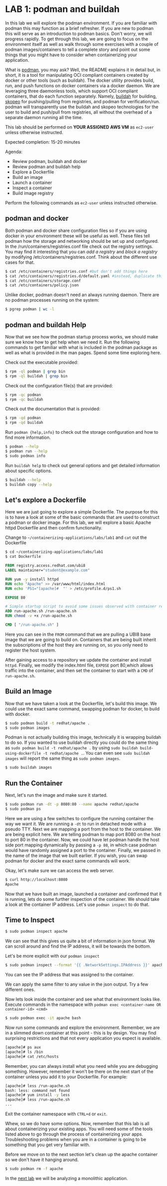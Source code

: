 # LAB 1: podman and buildah

In this lab we will explore the podman environment. If you are familiar with podman this may function as a brief refresher. If you are new to podman this will serve as an introduction to podman basics. Don't worry, we will progress rapidly. To get through this lab, we are going to focus on the environment itself as well as walk through some exercises with a couple of podman images/containers to tell a complete story and point out some things that you might have to consider when containerizing your application.

What is [podman](https://github.com/projectatomic/libpod), you may ask? Well, the README explains it in detail but, in short, it is a tool for manipulating OCI compliant containers created by docker or other tools (such as buildah). The docker utility provides build, run, and push functions on docker containers via a docker daemon. We are leveraging three daemonless tools, which support OCI compliant containers, that do each function separately. Namely, [buildah](https://github.com/projectatomic/buildah) for building, [skopeo](https://github.com/projectatomic/skopeo) for pushing/pulling from registries, and podman for verification/run. podman will transparently use the buildah and skopeo technologies for the user to build and push/pull from registries, all without the overhead of a separate daemon running all the time.

This lab should be performed on **YOUR ASSIGNED AWS VM** as `ec2-user` unless otherwise instructed.

Expected completion: 15-20 minutes

Agenda:

* Review podman, buildah and docker
* Review podman and buildah help
* Explore a Dockerfile
* Build an image
* Launch a container
* Inspect a container
* Build image registry

Perform the following commands as `ec2-user` unless instructed otherwise.

## podman and docker

Both podman and docker share configuration files so if you are using docker in your environment these will be useful as well. These files tell podman how the storage and networking should be set up and configured. In the /run/containers/registries.conf file check out the registry settings. You may find it interesting that you can *add a registry* and *block a registry* by modifying /etc/containers/registries.conf. Think about the different use cases for that.

```bash
$ cat /etc/containers/registries.conf #but don't add things here
$ cat /etc/containers/registries.d/default.yaml #instead, duplicate this
$ cat /etc/containers/storage.conf
$ cat /etc/containers/policy.json
```

Unlike docker, podman doesn't need an always running daemon. There are no podman processes running on the system:

```bash
$ pgrep podman | wc -l
```
## podman and buildah Help

Now that we see how the podman startup process works, we should make sure we know how to get help when we need it.  Run the following commands to get familiar with what is included in the podman package as well as what is provided in the man pages. Spend some time exploring here.

Check out the executable provided:
```bash
$ rpm -ql podman | grep bin
$ rpm -ql buildah | grep bin
```

Check out the configuration file(s) that are provided:
```bash
$ rpm -qc podman
$ rpm -qc buildah
```

Check out the documentation that is provided:
```bash
$ rpm -qd podman
$ rpm -qd buildah
```

Run `podman {help,info}` to check out the storage configuration and how to find more information.
```bash
$ podman --help
$ podman run --help
$ sudo podman info
```

Run `buildah help` to check out general options and get detailed information about specific options.
```bash
$ buildah --help
$ buildah copy --help
```

## Let's explore a Dockerfile

Here we are just going to explore a simple Dockerfile. The purpose for this is to have a look at some of the basic commands that are used to construct a podman or docker image. For this lab, we will explore a basic Apache httpd Dockerfile and then confirm functionality.

Change to `~/containerizing-applications/labs/lab1` and `cat` out the Dockerfile
```bash
$ cd ~/containerizing-applications/labs/lab1
$ cat Dockerfile
```
```dockerfile
FROM registry.access.redhat.com/ubi8
LABEL maintainer="student@example.com"

RUN yum -y install httpd
RUN echo "Apache" >> /var/www/html/index.html
RUN echo 'PS1="[apache]#  "' > /etc/profile.d/ps1.sh

EXPOSE 80

# Simple startup script to avoid some issues observed with container restart
ADD run-apache.sh /run-apache.sh
RUN chmod -v +x /run-apache.sh

CMD [ "/run-apache.sh" ]
```

Here you can see in the `FROM` command that we are pulling a UBI8 base image that we are going to build on. Containers that are being built inherit the subscriptions of the host they are running on, so you only need to register the host system.

After gaining access to a repository we update the container and install `httpd`. Finally, we modify the index.html file, `EXPOSE` port 80,which allows traffic into the container, and then set the container to start with a `CMD` of `run-apache.sh`.

## Build an Image

Now that we have taken a look at the Dockerfile, let's build this image. We could use the exact same command, swapping podman for docker, to build with docker.
```bash
$ sudo podman build -t redhat/apache .
$ sudo podman images
```

Podman is not actually building this image, technically it is wrapping buildah to do so. If you wanted to use buildah directly you could do the same thing as `sudo podman build -t redhat/apache .` by using `sudo buildah build-using-dockerfile -t redhat/apache .`. You can even see `sudo buildah images` will report the same thing as `sudo podman images`. 

```bash
$ sudo buildah images
```

## Run the Container

Next, let's run the image and make sure it started.
```bash
$ sudo podman run -dt -p 8080:80 --name apache redhat/apache
$ sudo podman ps
```

Here we are using a few switches to configure the running container the way we want it. We are running a `-dt` to run in detached mode with a pseudo TTY. Next we are mapping a port from the host to the container. We are being explicit here. We are telling podman to map port 8080 on the host to port 80 in the container. Now, we could have let podman handle the host side port mapping dynamically by passing a `-p 80`, in which case podman would have randomly assigned a port to the container. Finally, we passed in the name of the image that we built earlier. If you wish, you can swap podman for docker and the exact same commands will work.

Okay, let's make sure we can access the web server.
```bash
$ curl http://localhost:8080
Apache
```

Now that we have built an image, launched a container and confirmed that it is running, lets do some further inspection of the container. We should take a look at the container IP address.  Let's use `podman inspect` to do that.

## Time to Inspect

```bash
$ sudo podman inspect apache
```

We can see that this gives us quite a bit of information in json format. We can scroll around and find the IP address, it will be towards the bottom.

Let's be more explicit with our `podman inspect`
```bash
$ sudo podman inspect --format '{{ .NetworkSettings.IPAddress }}' apache
```

You can see the IP address that was assigned to the container.

We can apply the same filter to any value in the json output. Try a few different ones.

Now lets look inside the container and see what that environment looks like. Execute commands in the namespace with `podman exec <container-name OR container-id> <cmd>`
```bash
$ sudo podman exec -it apache bash
```

Now run some commands and explore the environment. Remember, we are in a slimmed down container at this point - this is by design. You may find surprising restrictions and that not every application you expect is available.
```bash
[apache]# ps aux
[apache]# ls /bin
[apache]# cat /etc/hosts
```

Remember, you can always install what you need while you are debugging something. However, remember it won't be there on the next start of the container unless you add it to your Dockerfile. For example: 
```bash
[apache]# less /run-apache.sh
bash: less: command not found
[apache]# yum install -y less
[apache]# less /run-apache.sh
...
```

Exit the container namespace with `CTRL+d` or `exit`.

Whew, so we do have some options. Now, remember that this lab is all about containerizing your existing apps. You will need some of the tools listed above to go through the process of containerizing your apps. Troubleshooting problems when you are in a container is going to be something that you get very familiar with.

Before we move on to the next section let's clean up the apache container so we don't have it hanging around.
```bash
$ sudo podman rm -f apache
```

In the [next lab](../lab2/chapter2.md) we will be analyzing a monolithic application.

